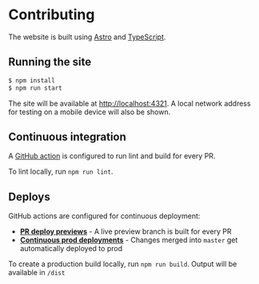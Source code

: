 # Contributing

The website is built using [Astro](https://astro.build/) and
[TypeScript](https://www.typescriptlang.org/).

## Running the site

```bash
$ npm install
$ npm run start
```

The site will be available at [http://localhost:4321](http://localhost:4321). A local network
address for testing on a mobile device will also be shown.

## Continuous integration

A [GitHub action](./workflows/frontend-ci.yml) is configured to run lint and build for every PR.

To lint locally, run `npm run lint`.

## Deploys

GitHub actions are configured for continuous deployment:
* **[PR deploy previews](./workflows/firebase-hosting-pull-request.yml)** - A live preview branch is
  built for every PR
* **[Continuous prod deployments](./workflows/firebase-hosting-merge.yml)** - Changes merged into
  `master` get automatically deployed to prod

To create a production build locally, run `npm run build`. Output will be available in `/dist`
